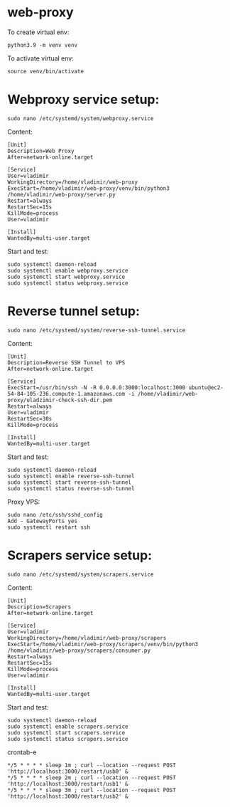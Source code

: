 # web-proxy

To create virtual env:
```
python3.9 -m venv venv
```

To activate virtual env:
```
source venv/bin/activate
```

# Webproxy service setup:
```shell
sudo nano /etc/systemd/system/webproxy.service
```

Content:
```shell
[Unit]
Description=Web Proxy
After=network-online.target

[Service]
User=vladimir
WorkingDirectory=/home/vladimir/web-proxy
ExecStart=/home/vladimir/web-proxy/venv/bin/python3 /home/vladimir/web-proxy/server.py
Restart=always
RestartSec=15s
KillMode=process
User=vladimir

[Install]
WantedBy=multi-user.target
```

Start and test:
```shell
sudo systemctl daemon-reload
sudo systemctl enable webproxy.service
sudo systemctl start webproxy.service
sudo systemctl status webproxy.service
```

# Reverse tunnel setup:
```shell
sudo nano /etc/systemd/system/reverse-ssh-tunnel.service
```

Content:
```shell
[Unit]
Description=Reverse SSH Tunnel to VPS
After=network-online.target

[Service]
ExecStart=/usr/bin/ssh -N -R 0.0.0.0:3000:localhost:3000 ubuntu@ec2-54-84-105-236.compute-1.amazonaws.com -i /home/vladimir/web-proxy/uladzimir-check-ssh-dir.pem
Restart=always
User=vladimir
RestartSec=30s
KillMode=process

[Install]
WantedBy=multi-user.target
```

Start and test:
```shell
sudo systemctl daemon-reload
sudo systemctl enable reverse-ssh-tunnel
sudo systemctl start reverse-ssh-tunnel
sudo systemctl status reverse-ssh-tunnel
```

Proxy VPS:
```
sudo nano /etc/ssh/sshd_config
Add - GatewayPorts yes
sudo systemctl restart ssh

```


# Scrapers service setup:
```shell
sudo nano /etc/systemd/system/scrapers.service
```

Content:
```shell
[Unit]
Description=Scrapers
After=network-online.target

[Service]
User=vladimir
WorkingDirectory=/home/vladimir/web-proxy/scrapers
ExecStart=/home/vladimir/web-proxy/scrapers/venv/bin/python3 /home/vladimir/web-proxy/scrapers/consumer.py
Restart=always
RestartSec=15s
KillMode=process
User=vladimir

[Install]
WantedBy=multi-user.target
```

Start and test:
```shell
sudo systemctl daemon-reload
sudo systemctl enable scrapers.service
sudo systemctl start scrapers.service
sudo systemctl status scrapers.service
```

crontab-e
```shell
*/5 * * * * sleep 1m ; curl --location --request POST 'http://localhost:3000/restart/usb0' &
*/5 * * * * sleep 2m ; curl --location --request POST 'http://localhost:3000/restart/usb1' &
*/5 * * * * sleep 3m ; curl --location --request POST 'http://localhost:3000/restart/usb2' &
```
